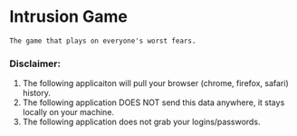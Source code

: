 # Intrusion Game

`The game that plays on everyone's worst fears.`

### Disclaimer:
1. The following applicaiton will pull your browser (chrome, firefox, safari) history. 
2. The following application DOES NOT send this data anywhere, it stays locally on your machine. 
3. The following application does not grab your logins/passwords. 
